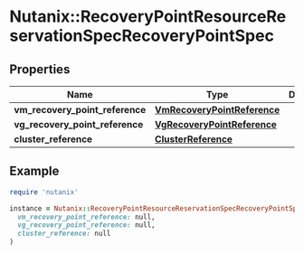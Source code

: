 # Nutanix::RecoveryPointResourceReservationSpecRecoveryPointSpec

## Properties

| Name | Type | Description | Notes |
| ---- | ---- | ----------- | ----- |
| **vm_recovery_point_reference** | [**VmRecoveryPointReference**](VmRecoveryPointReference.md) |  | [optional] |
| **vg_recovery_point_reference** | [**VgRecoveryPointReference**](VgRecoveryPointReference.md) |  | [optional] |
| **cluster_reference** | [**ClusterReference**](ClusterReference.md) |  | [optional] |

## Example

```ruby
require 'nutanix'

instance = Nutanix::RecoveryPointResourceReservationSpecRecoveryPointSpec.new(
  vm_recovery_point_reference: null,
  vg_recovery_point_reference: null,
  cluster_reference: null
)
```

